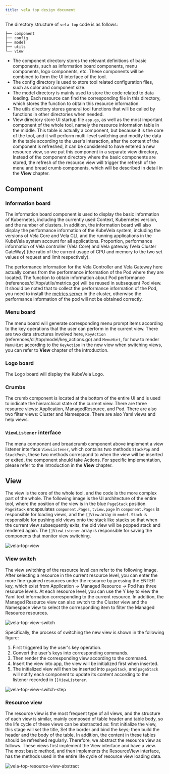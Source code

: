 ```yaml
---
title: vela top design document
---
```


The directory structure of `vela top` code is as follows:

``` shell
├── component
├── config
├── model
├── utils
└── view
```
- The component directory stores the relevant definitions of basic components, such as information board components, menu components, logo components, etc. These components will be combined to form the UI interface of the tool.
- The config directory is used to store tool related configuration files, such as color and component size.
- The model directory is mainly used to store the code related to data loading. Each resource can find the corresponding file in this directory, which stores the function to obtain this resource information.
- The utils directory stores general tool functions that will be called by functions in other directories when needed.
- View directory store UI startup file `app.go`, as well as the most important component of the whole tool, namely the resource information table in the middle. This table is actually a component, but because it is the core of the tool, and it will perform multi-level switching and modify the data in the table according to the user's interaction, after the content of the component is refreshed, it can be considered to have entered a new resource view, so we put this component in a separate view directory, Instead of the component directory where the basic components are stored, the refresh of the resource view will trigger the refresh of the menu and bread crumb components, which will be described in detail in the **View** chapter.

## Component 

### Information board

The information board component is used to display the basic information of Kubernetes, including the currently used Context, Kubernetes version, and the number of clusters. In addition, the information board will also display the performance information of the KubeVela system, including the versions of Vela Core and Vela CLI, and the running applications in the KubeVela system account for all applications. Proportion, performance information of Vela controller (Vela Core) and Vela gateway (Vela Cluster GateWay) (the ratio of the current usage of CPU and memory to the two set values of request and limit respectively).

The performance information for the Vela Controller and Vela Gateway here actually comes from the performance information of the Pod where they are located. The function to obtain information about Pod performance (references/cli/top/utils/metrics.go) will be reused in subsequent Pod view. It should be noted that to collect the performance information of the Pod, you need to install the [metrics server](https://github.com/kubernetes-sigs/metrics-server) in the cluster, otherwise the performance information of the pod will not be obtained correctly.

### Menu board

The menu board will generate corresponding menu prompt items according to the key operations that the user can perform in the current view. There are two data structures involved here, `KeyAction` (references/cli/top/model/key_actions.go) and `MenuHint`, for how to render `MenuHint` according to the `KeyAction` in the new view when switching views, you can refer to **View** chapter of the introduction.

### Logo board

The Logo board will display the KubeVela Logo.

### Crumbs

The crumb component is located at the bottom of the entire UI and is used to indicate the hierarchical state of the current view. There are three resource views: Application, ManagedResource, and Pod. There are also two filter views: Cluster and Namespace. There are also Yaml views and help views.

### `ViewListener` interface

The menu component and breadcrumb component above implement a view listener interface `ViewListener`, which contains two methods `StackPop` and `StackPush`, these two methods correspond to when the view will be inserted or exited, the component should take Actions. For specific implementation, please refer to the introduction in the **View** chapter.

## View

The view is the core of the whole tool, and the code is the more complex part of the whole. The following image is the UI architecture of the entire tool, where the position of the view is in the blue `PageStack` position. `PageStack` encapsulates `component.Pages`, `tview.page` in `component.Pages` is responsible for loading views, and the `[]View` array in `model.Stack` is responsible for pushing old views onto the stack like stacks so that when the current view subsequently exits, the old view will be popped stack and rendered again. The `[]ViewListener` array is responsible for saving the components that monitor view switching.

![vela-top-view](../resources/vela-top-view.png)

### View switch

The view switching of the resource level can refer to the following image. After selecting a resource in the current resource level, you can enter the more fine-grained resources under the resource by pressing the ENTER key, which exist from Application -> Managed Resource -> Pod has three resource levels. At each resource level, you can use the Y key to view the Yaml text information corresponding to the current resource. In addition, the Managed Resource view can also switch to the Cluster view and the Namespace view to select the corresponding item to filter the Managed Resource resources.

![vela-top-view-switch](../resources/vela-top-view-switch.png)

Specifically, the process of switching the new view is shown in the following figure:
1. First triggered by the user's key operation.
2. Convert the user's keys into corresponding commands.
3. Then render the corresponding view according to the command.
4. Insert the view into app, the view will be initialized first when inserted.
5. The initialized view will then be inserted into `pageStack`, and `pageStack` will notify each component to update its content according to the listener recorded in `[]ViewListener`.

![vela-top-view-switch-step](../resources/vela-top-view-switch-step.png)

### Resource view

The resource view is the most frequent type of all views, and the structure of each view is similar, mainly composed of table header and table body, so the life cycle of these views can be abstracted as: first initialize the view, this stage will set the title, Set the border and bind the keys; then build the header and the body of the table. In addition, the content in these tables should be refreshed regularly. Therefore, we abstract the resource view as follows. These views first implement the View interface and have a view. The most basic method, and then implements the ResourceView interface, has the methods used in the entire life cycle of resource view loading data.


![vela-top-resource-view-abstract](../resources/vela-top-resource-view-abstract.png)